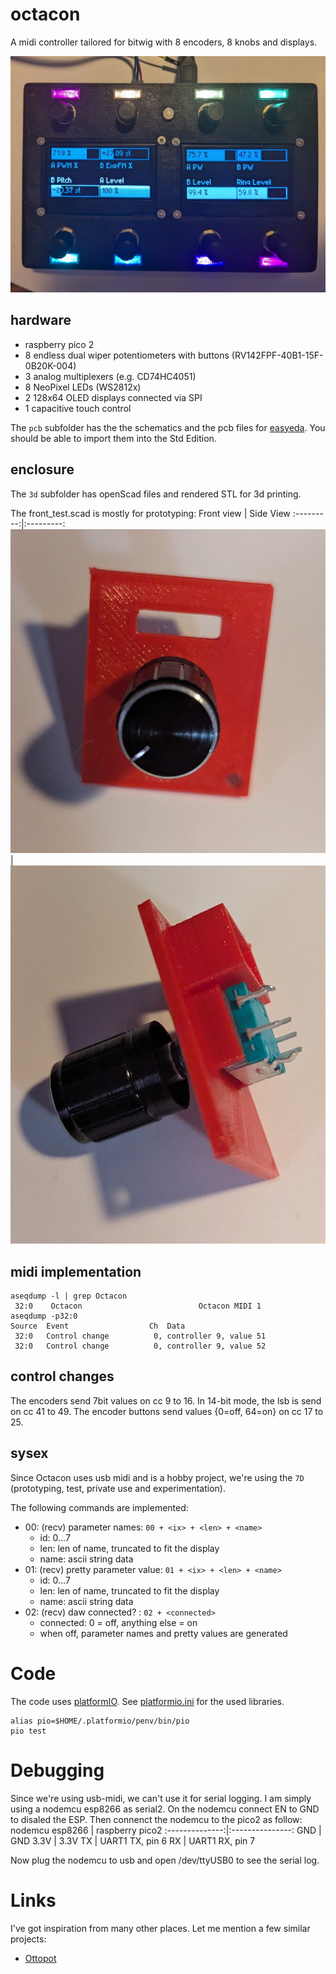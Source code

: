 # octacon
A midi controller tailored for bitwig with 8 encoders, 8 knobs and displays.

![wip image of the day](/docs/img/20250614.v3_build.jpg)

## hardware

* raspberry pico 2
* 8 endless dual wiper potentiometers with buttons (RV142FPF-40B1-15F-0B20K-004)
* 3 analog multiplexers (e.g. CD74HC4051)
* 8 NeoPixel LEDs (WS2812x)
* 2 128x64 OLED displays connected via SPI
* 1 capacitive touch control

The `pcb` subfolder has the the schematics and the pcb files for [easyeda](https://easyeda.com/).
You should be able to import them into the Std Edition.

## enclosure

The `3d` subfolder has openScad files and rendered STL for 3d printing.

The front_test.scad is mostly for prototyping:
Front view | Side View
:---------:|:---------:
![front](/docs/img/20250325.enc_housing_front.jpg) | ![front](/docs/img/20250325.enc_housing_side.jpg)

## midi implementation

```
aseqdump -l | grep Octacon
 32:0    Octacon                          Octacon MIDI 1
aseqdump -p32:0
Source  Event                  Ch  Data
 32:0   Control change          0, controller 9, value 51
 32:0   Control change          0, controller 9, value 52
```

## control changes

The encoders send 7bit values on cc 9 to 16. In 14-bit mode, the lsb is send on
cc 41 to 49.
The encoder buttons send values {0=off, 64=on} on cc 17 to 25.

## sysex

Since Octacon uses usb midi and is a hobby project, we're using the `7D` (prototyping, test, private use and experimentation). 

The following commands are implemented:
* 00: (recv) parameter names: `00 + <ix> + <len> + <name>`
  * id: 0...7
  * len: len of name, truncated to fit the display
  * name: ascii string data
* 01: (recv) pretty parameter value: `01 + <ix> + <len> + <name>`
  * id: 0...7
  * len: len of name, truncated to fit the display
  * name: ascii string data
* 02: (recv) daw connected? : `02 + <connected>`
  * connected: 0 = off, anything else = on
  * when off, parameter names and pretty values are generated

# Code

The code uses [platformIO](https://platformio.org/). See [platformio.ini](platformio.ini) for the used libraries.

```
alias pio=$HOME/.platformio/penv/bin/pio
pio test
```

# Debugging

Since we're using usb-midi, we can't use it for serial logging. I am simply using a nodemcu esp8266 as serial2. On the nodemcu connect EN to GND to disaled the ESP. Then  connenct the nodemcu to the pico2 as follow:
nodemcu esp8266 | raspberry pico2 
:--------------:|:---------------:
GND  | GND
3.3V | 3.3V
TX   | UART1 TX, pin 6 
RX   | UART1 RX, pin 7

Now plug the nodemcu to usb and open /dev/ttyUSB0 to see the serial log.

# Links

I've got inspiration from many other places. Let me mention a few similar
projects:
* [Ottopot](https://gerotakke.de/ottopot/)
